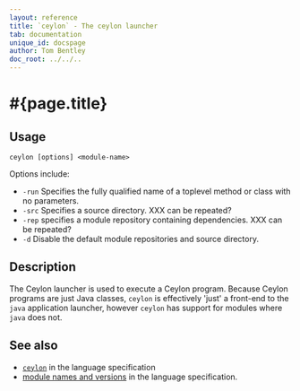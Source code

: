 ```yaml
---
layout: reference
title: `ceylon` - The ceylon launcher
tab: documentation
unique_id: docspage
author: Tom Bentley
doc_root: ../../..
---
```


# #{page.title}

## Usage 

<!-- lang: none -->
    ceylon [options] <module-name>

Options include:

* `-run` Specifies the fully qualified name of a toplevel method or class with no parameters.
* `-src` Specifies a source directory. XXX can be repeated?
* `-rep` specifies a module repository containing dependencies. XXX can be repeated?
* `-d` Disable the default module repositories and source directory.

## Description

The Ceylon launcher is used to execute a Ceylon program. Because Ceylon programs
are just Java classes, `ceylon` is effectively 'just' a front-end to the 
`java` application launcher, however `ceylon` has support for modules where 
`java` does not.

## See also

* [`ceylon`](#{page.doc_root}/#{site.urls.spec_relative}#thevmfrontent) in the language specification
* [module names and versions](#{page.doc_root}/#{site.urls.spec_relative}#modulenamesandversionidentifiers) in the language specification.
